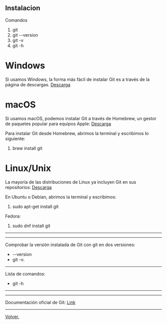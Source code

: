 ## Instalacion
Comandos
1) git
2) git --version
3) git -v
4) git -h

# Windows
Si usamos Windows, la forma más fácil de instalar Git es
a través de la página de descargas.
[Descarga](https://git-scm.com/download/win)

# macOS
Si usamos macOS, podemos instalar Git a través de Homebrew, un gestor de paquetes popular para equipos Apple:
[Descarga](https://git-scm.com/download/mac)

Para instalar Git desde Homebrew, abrimos la terminal y
escribimos lo siguiente:
1) brew install git

# Linux/Unix
La mayoría de las distribuciones de Linux ya incluyen Git
en sus repositorios:
[Descarga](https://git-scm.com/download/linux)

En Ubuntu o Debian, abrimos la terminal y escribimos:
1) sudo apt-get install git

Fedora:

1) sudo dnf install git

---
---
 Comprobar la versión instalada de Git con git en dos versiones:
- --version   
- git -v.

---
Lista de comandos:
- git -h
---
---
Documentación oficial de Git: 
[Link](git-scm.com/downloads)

---

[Volver.](https://github.com/megagringa/Git-GitHub)

